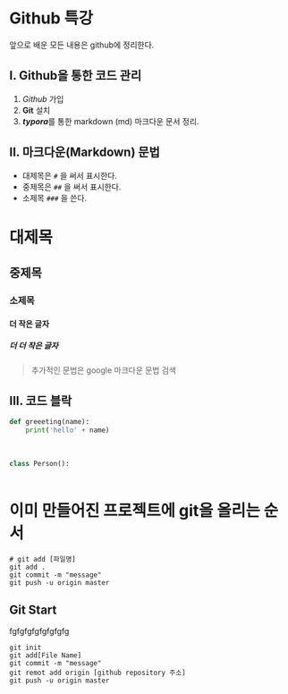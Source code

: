 # Github 특강

앞으로 배운 모든 내용은 github에 정리한다.

## I. Github을 통한 코드 관리

1. *Github* 가입
2. **Git** 설치
3. ***typora***를 통한 markdown (md) 마크다운 문서 정리.

## II. 마크다운(Markdown) 문법

- 대제목은 `#` 을 써서 표시한다.
- 중제목은 `##` 을 써서 표시한다.
- 소제목 `###` 을 쓴다.

# 대제목

## 중제목

### 소제목

#### 더 작은 글자

##### 더 더 작은 글자

> 추가적인 문법은 google 마크다운 문법 검색

## III. 코드 블락

``` python
def greeeting(name):
    print('hello' + name)
    
    
    
class Person():
    
```

# 이미 만들어진 프로젝트에 git을 올리는 순서

``` git
# git add [파일명]
git add . 
git commit -m "message"
git push -u origin master
```

## Git Start

fgfgfgfgfgfgfgfg

```git
git init
git add[File Name]
git commit -m "message"
git remot add origin [github repository 주소]
git push -u origin master
```

